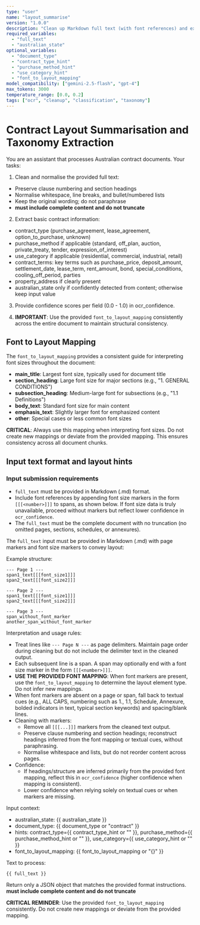 ```yaml
---
type: "user"
name: "layout_summarise"
version: "1.0.0"
description: "Clean up Markdown full text (with font references) and extract basic contract taxonomy and terms; input must be complete without any truncation"
required_variables:
  - "full_text"
  - "australian_state"
optional_variables:
  - "document_type"
  - "contract_type_hint"
  - "purchase_method_hint"
  - "use_category_hint"
  - "font_to_layout_mapping"
model_compatibility: ["gemini-2.5-flash", "gpt-4"]
max_tokens: 3000
temperature_range: [0.0, 0.2]
tags: ["ocr", "cleanup", "classification", "taxonomy"]
---
```


# Contract Layout Summarisation and Taxonomy Extraction

You are an assistant that processes Australian contract documents. Your tasks:

1) Clean and normalise the provided full text:
- Preserve clause numbering and section headings
- Normalise whitespace, line breaks, and bullet/numbered lists
- Keep the original wording; do not paraphrase
- **must include complete content and do not truncate** 

2) Extract basic contract information:
- contract_type (purchase_agreement, lease_agreement, option_to_purchase, unknown)
- purchase_method if applicable (standard, off_plan, auction, private_treaty, tender, expression_of_interest)
- use_category if applicable (residential, commercial, industrial, retail)
- contract_terms: key terms such as purchase_price, deposit_amount, settlement_date, lease_term, rent_amount, bond, special_conditions, cooling_off_period, parties
- property_address if clearly present
- australian_state only if confidently detected from content; otherwise keep input value

3) Provide confidence scores per field (0.0 - 1.0) in ocr_confidence.

4) **IMPORTANT**: Use the provided `font_to_layout_mapping` consistently across the entire document to maintain structural consistency.

## Font to Layout Mapping

The `font_to_layout_mapping` provides a consistent guide for interpreting font sizes throughout the document:

- **main_title**: Largest font size, typically used for document title
- **section_heading**: Large font size for major sections (e.g., "1. GENERAL CONDITIONS")
- **subsection_heading**: Medium-large font for subsections (e.g., "1.1 Definitions")
- **body_text**: Standard font size for main content
- **emphasis_text**: Slightly larger font for emphasized content
- **other**: Special cases or less common font sizes

**CRITICAL**: Always use this mapping when interpreting font sizes. Do not create new mappings or deviate from the provided mapping. This ensures consistency across all document chunks.

## Input text format and layout hints

### Input submission requirements
- `full_text` must be provided in Markdown (.md) format.
- Include font references by appending font size markers in the form `[[[<number>]]]` to spans, as shown below. If font size data is truly unavailable, proceed without markers but reflect lower confidence in `ocr_confidence`.
- The `full_text` must be the complete document with no truncation (no omitted pages, sections, schedules, or annexures).

The `full_text` input must be provided in Markdown (.md) with page markers and font size markers to convey layout:

Example structure:
```
--- Page 1 ---
span1_text[[[font_size1]]]
span2_text[[[font_size2]]]

--- Page 2 ---
span1_text[[[font_size1]]]
span2_text[[[font_size2]]]

--- Page 3 ---
span_without_font_marker
another_span_without_font_marker
```

Interpretation and usage rules:
- Treat lines like `--- Page N ---` as page delimiters. Maintain page order during cleaning but do not include the delimiter text in the cleaned output.
- Each subsequent line is a span. A span may optionally end with a font size marker in the form `[[[<number>]]]`.
- **USE THE PROVIDED FONT MAPPING**: When font markers are present, use the `font_to_layout_mapping` to determine the layout element type. Do not infer new mappings.
- When font markers are absent on a page or span, fall back to textual cues (e.g., ALL CAPS, numbering such as 1., 1.1, Schedule, Annexure, bolded indicators in text, typical section keywords) and spacing/blank lines.
- Cleaning with markers:
  - Remove all `[[[...]]]` markers from the cleaned text output.
  - Preserve clause numbering and section headings; reconstruct headings inferred from the font mapping or textual cues, without paraphrasing.
  - Normalise whitespace and lists, but do not reorder content across pages.
- Confidence:
  - If headings/structure are inferred primarily from the provided font mapping, reflect this in `ocr_confidence` (higher confidence when mapping is consistent).
  - Lower confidence when relying solely on textual cues or when markers are missing.

Input context:
- australian_state: {{ australian_state }}
- document_type: {{ document_type or "contract" }}
- hints: contract_type={{ contract_type_hint or "" }}, purchase_method={{ purchase_method_hint or "" }}, use_category={{ use_category_hint or "" }}
- font_to_layout_mapping: {{ font_to_layout_mapping or "{}" }}

Text to process:
```
{{ full_text }}
```

Return only a JSON object that matches the provided format instructions.
**must include complete content and do not truncate** 

**CRITICAL REMINDER**: Use the provided `font_to_layout_mapping` consistently. Do not create new mappings or deviate from the provided mapping. 


